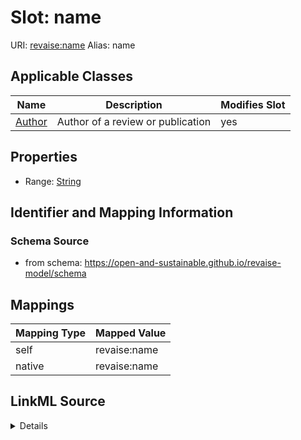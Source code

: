 

# Slot: name 



URI: [revaise:name](https://open-and-sustainable.github.io/revaise-model/schema/name)
Alias: name

<!-- no inheritance hierarchy -->





## Applicable Classes

| Name | Description | Modifies Slot |
| --- | --- | --- |
| [Author](Author.md) | Author of a review or publication |  yes  |






## Properties

* Range: [String](String.md)




## Identifier and Mapping Information






### Schema Source


* from schema: https://open-and-sustainable.github.io/revaise-model/schema




## Mappings

| Mapping Type | Mapped Value |
| ---  | ---  |
| self | revaise:name |
| native | revaise:name |




## LinkML Source

<details>
```yaml
name: name
from_schema: https://open-and-sustainable.github.io/revaise-model/schema
rank: 1000
alias: name
domain_of:
- Author
range: string

```
</details>